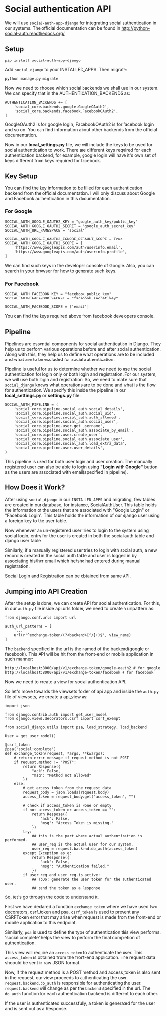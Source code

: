 # Social authentication API

We will use `social-auth-app-django` for integrating social authentication in our
systems. The official documentation can be found in http://python-social-auth.readthedocs.org/

## Setup

    pip install social-auth-app-django
Add `social_django` to your INSTALLED_APPS. Then migrate:

    python manage.py migrate

Now we need to choose which social backends we shall use in our system. We can specify
that in the AUTHENTICATION_BACKENDS as:

    AUTHENTICATION_BACKENDS += [
        'social_core.backends.google.GoogleOAuth2',
        'social_core.backends.facebook.FacebookOAuth2',
    ]
GoogleOAuth2 is for google login, FacebookOAuth2 is for facebook login and so on.
You can find information about other backends from the official documentation.

Now in our __local_settings.py__ file, we will include the keys to be used for social
authentication to work. There are different keys required for each authentication
backend, for example, google login will have it's own set of keys different from
keys required for facebook.

## Key Setup

You can find the key information to be filled for each authentication backend from
the official documentation. I will only discuss about Google and Facebook authentication
in this documentation.

### For Google

    SOCIAL_AUTH_GOOGLE_OAUTH2_KEY = "google_auth_key/public_key"
    SOCIAL_AUTH_GOOGLE_OAUTH2_SECRET = "google_auth_secret_key"
    SOCIAL_AUTH_URL_NAMESPACE = 'social'
    
    SOCIAL_AUTH_GOOGLE_OAUTH2_IGNORE_DEFAULT_SCOPE = True
    SOCIAL_AUTH_GOOGLE_OAUTH2_SCOPE = [
        'https://www.googleapis.com/auth/userinfo.email',
        'https://www.googleapis.com/auth/userinfo.profile',
    ]
We can find such keys in the developer console of Google. Also, you can search
in your browser for how to generate such keys.

### For Facebook

    SOCIAL_AUTH_FACEBOOK_KEY = "facebook_public_key"
    SOCIAL_AUTH_FACEBOOK_SECRET = "facebook_secret_key"
    
    SOCIAL_AUTH_FACEBOOK_SCOPE = ['email']
You can find the keys required above from facebook developers console.

## Pipeline
Pipelines are essential components for social authentication in Django. They 
help us to perform various operations before and after social authentication.
Along with this, they help us to define what operations are to be included and
what are to be excluded for social authentication.

Pipeline is useful for us to determine whether we need to use the social authentication
for login only or both login and registration. For our system, we will use both
login and registration. So, we need to make sure that `social_django` knows what
operations are to be done and what is the flow for authentication. We specify this
inside the pipeline in our __local_settings.py__ or __settings.py__ file:

    SOCIAL_AUTH_PIPELINE = (
        'social_core.pipeline.social_auth.social_details',
        'social_core.pipeline.social_auth.social_uid',
        'social_core.pipeline.social_auth.auth_allowed',
        'social_core.pipeline.social_auth.social_user',
        'social_core.pipeline.user.get_username',
        'social_core.pipeline.social_auth.associate_by_email',
        'social_core.pipeline.user.create_user',
        'social_core.pipeline.social_auth.associate_user',
        'social_core.pipeline.social_auth.load_extra_data',
        'social_core.pipeline.user.user_details',
    )
This pipeline is used for both user login and user creation. The manually registered
user can also be able to login using __"Login with Google"__ button as the users are
associated with email(specified in pipeline).

## How Does it Work?
After using `social_django` in our `INSTALLED_APPS` and migrating, few tables are 
created in our database, for instance, SocialAuthUser. This table holds the information
of the users that are associated with "Google Login" or "Facebook Login". This table
holds the information of our django user using a foreign key to the user table.

Now whenever an un-registered user tries to login to the system using social login,
entry for the user is created in both the social auth table and django user table.

Similarly, if a manually registered user tries to login with social auth, a new record
is created in the social auth table and user is logged in by associating his/her
email which he/she had entered during manual registration.

Social Login and Registration can be obtained from same API.

## Jumping into API Creation

After the setup is done, we can create API for social authentication. For this, 
in our `auth.py` file inside api.urls folder, we need to create a urlpattern as:

    from django.conf.urls import url
    
    auth_url_patterns = [
        '...'
        url(r'^exchange-token/(?<backend>[^/]+)$', view_name)
    ]
The `backend` specified in the url is the named of the backend(google or facebook).
This API will be hit from the front-end or mobile application in such manner:

    http://localhost:8000/api/v1/exchange-token/google-oauth2 # for google
    http://localhost:8000/api/v1/exchange-token/facebook # for facebook
Now we need to create a view for social authentication API.

So let's move towards the viewsets folder of api app and inside the `auth.py` file
of viewsets, we create a api_view as:
    
    import json
    
    from django.contrib.auth import get_user_model
    from django.views.decorators.csrf import csrf_exempt
        
    from social_django.utils import psa, load_strategy, load_backend
    
    User = get_user_model()
    
    @csrf_token
    @psa('social:complete')
    def exchange_token(request, *args, **kwargs):
        # return error message if request method is not POST
        if request.method != "POST":
            return Response({
                "ack": False,
                "msg": "Method not allowed"
            })
        else:
            # get access_token from the request data
            request_body = json.loads(request.body)
            access_token = request_body.get("access_token", "")
            
            # check if access_token is None or empty
            if not access_token or access_token == "":
                return Respose({
                    "ack": False,
                    "msg": "Access Token is missing."
                })
            try:
                ## this is the part where actual authentication is performed.
                ## user_req is the actual user for our system.
                user_req = request.backend.do_auth(access_token)
            except Exception as e:
                return Response({
                    "ack": False,
                    "msg": "Authentication failed."
                })
            if user_req and user_req.is_active:
                ## ToDo: generate the user token for the authenticated user.
                ## send the token as a Response

So, let's go through the code to understand it. 

First we have declared a function `exchange_token` where we have used two decorators,
csrf_token and psa. `csrf_token` is used to prevent any CSRFToken error that may
arise when request is made from the front-end or mobile application to this endpoint.

Similarly, `psa` is used to define the type of authentication this view performs.
'social:complete' helps the view to perform the final completion of authentication.

This view will require an `access_token` to authenticate the user. This `access_token`
is obtained from the front-end application. The request data shoould be sent in
raw JSON format. 

Now, if the request method is a POST method and access_token is also sent in the
request, our view proceeds to authenticating the user. `request.backend.do_auth` is 
responsible for authenticating the user. `request.backend` will change as per
the `backend` specified in the url. The `do_auth` function for each authentication
backend is different to each other.

If the user is authenticated successfully, a token is generated for the user and 
is sent out as a Response.
